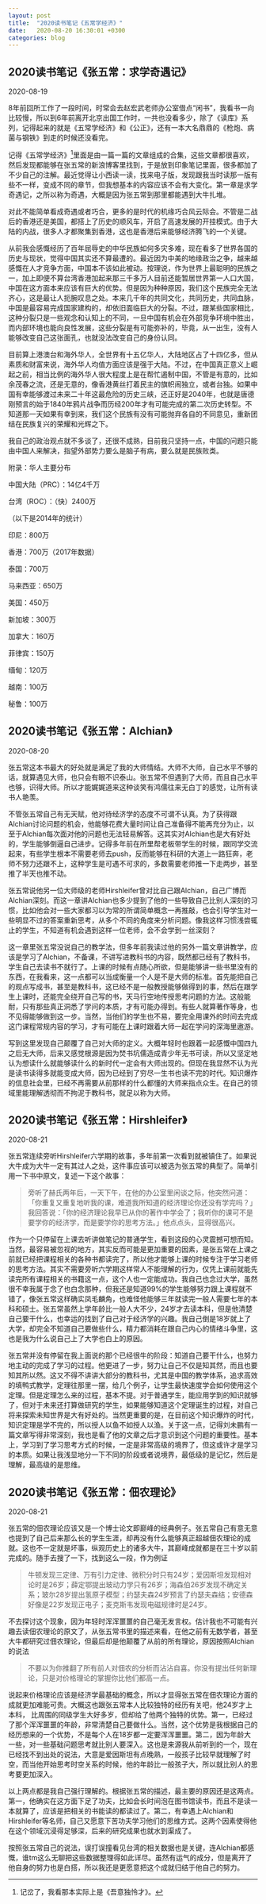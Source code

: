 ```yaml
---
layout: post
title:  "2020读书笔记《五常学经济》"
date:   2020-08-20 16:30:01 +0300
categories: blog
---
```




2020读书笔记《张五常：求学奇遇记》
-

2020-08-19

8年前回所工作了一段时间，时常会去赵宏武老师办公室借点“闲书”，我看书一向比较慢，所以到6年前离开北京出国工作时，一共也没看多少，除了《读库》系列，记得起来的就是《五常学经济》和《公正》，还有一本大名鼎鼎的《枪炮、病菌与钢铁》到走的时候还没看完。

记得《五常学经济》[^1]里面是由一篇一篇的文章组成的合集，这些文章都很喜欢，然后发现都能够在张五常的新浪博客里找到，于是放到印象笔记里面，很多都加了不少自己的注解。最近觉得让小西读一读，找来电子版，发现跟我当时读那一版有些不一样，变成不同的章节，但我想基本的内容应该不会有大变化。第一章是求学奇遇记，之所以称为奇遇，大概是因为张五常到那里都能遇到大牛扎堆。

对此不能简单看成奇遇或者巧合，更多的是时代的机缘巧合风云际会。不管是二战后的香港还是美国，都搭上了历史的顺风车，开启了高速发展的开挂模式。由于大陆的内战，很多人才都聚集到香港，这也是香港后来能够经济腾飞的一个关键。

从前我会感慨经历了百年屈辱史的中华民族如何多灾多难，现在看多了世界各国的历史与现状，觉得中国其实还不算最遭的。最近因为中美的地缘政治之争，越来越感慨在人才竞争方面，中国本不该如此被动。按理说，作为世界上最聪明的民族之一，加上即便不算台湾香港加起来那三千多万人目前还能暂居世界第一人口大国，中国在这方面本来应该有巨大的优势。但是因为种种原因，我们这个民族完全无法齐心，这是最让人扼腕叹息之处。本来几千年的共同文化，共同历史，共同血脉，中国是最容易完成国家建构的，却依旧面临巨大的分裂。不过，跟某些国家相比，这种分裂只是一些观念和认知上的不同，一旦中国有机会在外部竞争环境中胜出，而内部环境也能向良性发展，这些分裂是有可能弥补的，毕竟，从一出生，没有人能够改变自己这张面孔，也就没法改变自己的身份认同。

目前算上港澳台和海外华人，全世界有十五亿华人，大陆地区占了十四亿多，但从素质和财富来说，海外华人均值方面应该是强于大陆。不过，在中国真正意义上崛起之前，相当比例的海外华人很大程度上是在帮忙遏制中国，不管是有意的，比如余茂春之流，还是无意的，像香港黄丝打着民主的旗帜闹独立，或者台独。如果中国有幸能够渡过未来二十年这最危险的历史三峡，还正好是2040年，也就是唐德刚预言的始于1840年鸦片战争而历经200年才有可能完成的第二次历史转型。不知道那一天如果有幸到来，我们这个民族有没有可能抛弃各自的不同意见，重新团结在民族复兴的荣耀和光辉之下。

我自己的政治观点就不多谈了，还很不成熟，目前我只坚持一点，中国的问题只能由中国人来解决，指望外部势力要么是脑子有病，要么就是民族败类。


附录：华人主要分布

中国大陆（PRC）：14亿4千万

台湾（ROC）：（快）2400万

（以下是2014年的统计）

印尼：800万

香港：700万（2017年数据）

泰国：700万

马来西亚：650万

美国：450万

新加坡：300万

加拿大：160万

菲律宾：150万

缅甸：120万

越南：100万

秘鲁：100万




2020读书笔记《张五常：Alchian》
-

2020-08-20

张五常这本书最大的好处就是满足了我的大师情结。大师不大师，自己水平不够的话，就算遇见大师，也只会有眼不识泰山。张五常不但遇到了大师，而且自己水平也够，识得大师。所以才能娓娓道来这种谈笑有鸿儒往来无白丁的感觉，让所有读书人艳羡。

不管张五常自己有无天赋，他对待经济学的态度不可谓不认真。为了获得跟Alchian讨论问题的机会，他能够花费大量时间让自己准备得不能再充分为止，以至于Alchian每次面对他的问题也无法轻易解答。这其实对Alchian也是大有好处的，学生能够倒逼自己进步。记得多年前在所里帮老板带学生的时候，跟同学交流起来，有些学生根本不需要老师去push，反而能够在科研的大道上一路狂奔，老师不努力还跟不上，这种学生是可遇不可求的，多数需要老师推一下走两步，甚至推了半天也推不动。

张五常说他另一位大师级的老师Hirshleifer曾对比自己跟Alchian，自己广博而Alchian深刻。而这一章讲Alchian也多少提到了他的一些导致自己比别人深刻的习惯，比如他会对一些大家都习以为常的所谓简单概念一再推敲，也会引导学生对一些明显不过的答案重新思考，从多个不同的角度来分析问题。像我这样习惯浅尝辄止的学生，不知道有机会遇到这样一位老师，会不会学到一丝深刻？

这一章里张五常没说自己的教学法，但多年前我读过他的另外一篇文章讲教学，应该是学习了Alchian，不备课，不讲写进教科书的内容，既然都已经有了教科书，学生自己去读书不就行了。上课的时候有点随心所欲，但是能够讲一些书里没有的东西，在我看来，这一点都可以当成衡量一个人是不是大师的标准。首先能把自己的观点写成书，甚至是教科书，这已经不是一般教授能够做得到的事，然后在跟学生上课时，还能完全绕开自己写的书，天马行空地传授思考问题的方法。这般能耐，只有那些真正洞悉了学问的本质，才有可能办得到。有些人就算著作等身，也不见得能够做到这一步。当然，当他们的学生也不易，要完全用课外的时间去完成这门课程常规内容的学习，才有可能在上课时跟着大师一起在学问的深海里遨游。

写到这里发现自己颠覆了自己对大师的定义。大概年轻时也跟着一起感慨中国四九之后无大师，后来又感觉根源是因为焚书坑儒造成青少年无书可读，所以又坚定地认为想读什么就能够读什么的新时代一定会有大师出现的。但现在我显然不认为光是读书读得多就能变成大师，因为已经到了穷尽一生书也读不完的时代。知识爆炸的信息社会里，已经不再需要从前那样的什么都懂的大师来指点众生。在自己的领域里能理解透彻而不拘泥于教科书，就足以称为大师。


2020读书笔记《张五常：Hirshleifer》
-

2020-08-21

张五常连续旁听Hirshleifer六学期的故事，多年前第一次看到就被镇住了。如果说大牛成为大牛一定有其过人之处，这件事应该可以被选为张五常的典型了。简单引用一下书中原文，复述一下这个故事：

> 旁听了赫氏两年后，一天下午，在他的办公室里闲谈之际，他突然问道：「你重复又重复地听我的课，难道我所知道的经济理论你还没有学完吗？」我回答说：「你的经济理论我早已从你的著作中学会了；我听你的课可不是要学你的经济学，而是要学你的思考方法。」他点点头，显得很高兴。

作为一个只停留在上课去听讲做笔记的普通学生，看到这段的心灵震撼可想而知。当然，最容易被忽视的地方，其实反而可能是更加重要的因素，是张五常在上课之前就已经把课程相关的各种书都读完了，所以他才能够上课的时候专注于学习老师的思考方法。其实不需要旁听六学期这样常人不能理解的行为，仅凭上课前就能先读完所有课程相关的书籍这一点，这个人也一定能成功。我自己也念过大学，虽然很不幸我属于念了也白念那种，但我还是知道99%的学生能够努力跟上课程就不错了，像张五常这样确实凤毛麟角，也难怪他能够三年就读完一般人需要七年的本科和硕士。张五常虽然上学年龄比一般人大不少，24岁才去读本科，但是他清楚自己要干什么，也幸运的找到了自己对于经济学的兴趣。我自己倒是18岁就上了大学，却完全不知道自己要做些什么，精力都消耗在跟自己内心的情绪斗争里，这也是我为什么说自己上了大学也白上的原因。

张五常并没有停留在我上面说的那个已经很牛的阶段：知道自己要干什么，也努力地主动的完成了学习的过程。他更进了一步，努力让自己不仅是知其然，而且也要知其所以然。这又不得不讲讲大部分的教科书，尤其是中国的教学体系，追求高效的填鸭式教学，定理往那里一摆，给几个例子，让学生最快速度学会如何使用这个定理。但是定理怎么来的过程，基本不提。对于普通学生，能应用学到的知识就够了，但对于未来还打算做研究的学生，如果能够知道这个定理诞生的过程，对自己将来探索未知世界是大有好处的。当然更重要的是，在目前这个知识爆炸的时代，知识定理是学不完的，所以授人以鱼不如授人以渔。关于这一点，记得刘未鹏有一篇文章写得非常深刻，我也是看了他的文章之后才意识到这个问题的重要性。基本上，学习到了学习思考方式的时候，一定是非常高级的境界了，但这或许才是学习的本质。如果让我浅显地分一下不同的阶段或者说境界，最低级的是记忆，然后是理解，最高级的是思维。


2020读书笔记《张五常：佃农理论》
-

2020-08-21

张五常的佃农理论应该又是一个博士论文即巅峰的经典例子。张五常自己有意无意也提到了自己后来那么长的学生生涯，却再没有什么能够真正超越佃农理论的成就。这也不一定就是坏事，纵观历史上的诸多大牛，其巅峰成就都是在三十岁以前完成的。随手去搜了一下，找到这么一段，作为例证

> 牛顿发现三定律、万有引力定律、微积分时只有24岁；爱因斯坦发现相对论时是26岁；薛定鄂提出玻动力学只有26岁；海森伯26岁发现不确定关系；玻尔28岁提出氢原子模型；约瑟夫森24岁预言了约瑟夫森结；安德森好像是22岁发现正电子；麦克斯韦发现电磁规律时是24岁。

不去探讨这个现象，因为年轻时浑浑噩噩的自己毫无发言权。估计我也不可能有兴趣去读佃农理论的原文了，从张五常书里的描述来看，在他之前有无数学者，甚至大牛都研究过佃农理论，但最后却是他颠覆了从前的所有理论，原因按照Alchian的说法

> 不要以为你推翻了所有前人对佃农的分析而沾沾自喜。你没有提出任何新理论，只是对价格理论的掌握你比他们都高一点。

说起来价格理论应该是经济学最基础的概念，所以才显得张五常在佃农理论方面的成就更加难能可贵。大概这也跟张五常本人比较独特的经历有关吧，他24岁才上本科， 比周围的同级学生大好多岁，但却给了他两个独特的优势。第一，已经过了那个浑浑噩噩的年龄，非常清楚自己要做什么。当然，这个优势是我根据自己的经历想来的一个优势，不是每个人在18岁都一定要浑浑噩噩。第二，因为年龄大一些，对一些基础问题思考就比别人要深入。这也是来源我从前听到的一个，现在已经找不到出处的说法，大意是爱因斯坦有点晚熟，一般孩子比较早就理解了时空，而当他开始思考时空关系的时候，他的年龄比一般孩子大，所以就比别人的思考要更加深入。

以上两点都是我自己强行理解的。根据张五常的描述，最主要的原因还是这两点。第一，他确实在这方面下足了功夫，比如会长时间泡在图书馆读书，而且不是读一本就算了，应该是把相关的书能读的都读过了。第二，有幸遇上Alchian和Hirshleifer等名师，自己又愿意下苦功夫学习他们的思维方式。这两个因素使得他在这个领域沉浸得足够深，后来的研究成果也就水到渠成了。

按照张五常自己的说法，误打误撞看见台湾的相关数据也是关键，连Alchian都感慨，谁tm这么无聊把这些数据整理得如此详尽。虽然有运气的成分，但是离开了他自身的努力也是白搭，所以我还是更愿意把这个成就归结于他自己的努力。



<!--footnote area-->

[^1]:记岔了，我看那本实际上是《吾意独怜才》。




<!--end-->
